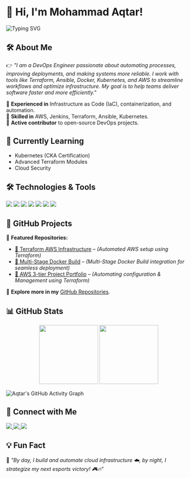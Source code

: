 




# 👋 Hi, I'm Mohammad Aqtar!  

![Typing SVG](https://readme-typing-svg.herokuapp.com?font=Fira+Code&size=22&pause=1000&color=58A6FF&width=1000&lines=DevOps+Engineer%7C+AWS%7C+Terraform%7C+Kubernetes%7C+CI%2FCD%7C+Automation+Enthusiast%7C+Historian%7C+Esports-Enthusiast)

## 🛠 About Me  
👉 *"I am a DevOps Engineer passionate about automating processes, improving deployments, and making systems more reliable. I work with tools like Terraform, Ansible, Docker, Kubernetes, and AWS to streamline workflows and optimize infrastructure. My goal is to help teams deliver software faster and more efficiently."*

🔹 **Experienced in** Infrastructure as Code (IaC), containerization, and automation.  
🔹 **Skilled in** AWS, Jenkins, Terraform, Ansible, Kubernetes.  
🔹 **Active contributor** to open-source DevOps projects.  

## 🌱 Currently Learning  
- Kubernetes (CKA Certification)  
- Advanced Terraform Modules  
- Cloud Security  

## 🛠️ Technologies & Tools  
<p align="left">
  <img src="https://img.shields.io/badge/AWS-232F3E?style=for-the-badge&logo=amazon-aws&logoColor=white" />
  <img src="https://img.shields.io/badge/Terraform-7B42BC?style=for-the-badge&logo=terraform&logoColor=white" />
  <img src="https://img.shields.io/badge/Jenkins-D24939?style=for-the-badge&logo=jenkins&logoColor=white" />
  <img src="https://img.shields.io/badge/Kubernetes-326CE5?style=for-the-badge&logo=kubernetes&logoColor=white" />
  <img src="https://img.shields.io/badge/Ansible-000000?style=for-the-badge&logo=ansible&logoColor=white" />
  <img src="https://img.shields.io/badge/Linux-FCC624?style=for-the-badge&logo=linux&logoColor=black" />
  <img src="https://img.shields.io/badge/Docker-2496ED?style=for-the-badge&logo=docker&logoColor=white" />
</p>

## 📂 GitHub Projects  
🌟 **Featured Repositories:**  
- [🔹 Terraform AWS Infrastructure](https://github.com/AQtar-004/Beginner-Terraform-Managed-Infrastructure-AWS-EC2.git) – *(Automated AWS setup using Terraform)*  
- [🔹 Multi-Stage Docker Build](https://github.com/AQtar-004/Multi-stage-Docker-build.git) – *(Multi-Stage Docker Build integration for seamless deployment)*  
- [🔹 AWS 3-tier Project Portfolio](https://github.com/AQtar-004/AWS_3-tier-Project_Portfolio.git) – *(Automating configuration & Management using Terraform)*  

🚀 **Explore more in my** [GitHub Repositories](https://github.com/AQtar-004).  

## 📊 GitHub Stats  
<p align="center">
  <img src="https://github-readme-stats.vercel.app/api?username=AQtar-004&show_icons=true&theme=tokyonight" height="160px" />
  <img src="https://github-readme-streak-stats.herokuapp.com/?user=AQtar-004&theme=tokyonight" height="160px" />
</p>

![Aqtar's GitHub Activity Graph](https://github-readme-activity-graph.vercel.app/graph?username=AQtar-004&theme=dracula)

## 🔗 Connect with Me  
<p align="left">
  <a href="https://www.linkedin.com/in/muhammad-aq%CC%80tar-539937304/">
    <img src="https://img.shields.io/badge/LinkedIn-blue?style=for-the-badge&logo=linkedin" />
  </a>
  <a href="https://github.com/muhammadaqtar">
    <img src="https://img.shields.io/badge/GitHub-black?style=for-the-badge&logo=github" />
  </a>
  <a href="https://wa.me/9346803480?text=Hello%20there!">
    <img src="https://img.shields.io/badge/WhatsApp-25D366?style=for-the-badge&logo=whatsapp&logoColor=white" />
  </a>
</p>

## 💡 Fun Fact  
💬 *"By day, I build and automate cloud infrastructure ☁️, by night, I strategize my next esports victory! 🎮🔥"*
